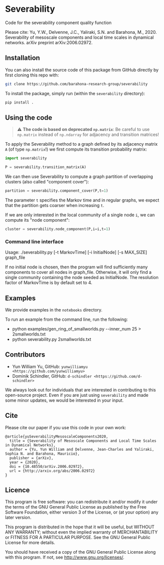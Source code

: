 # Severability
Code for the severability component quality function

Please cite:
Yu, Y.W., Delvenne, J.C., Yaliraki, S.N. and Barahona, M., 2020. Severability of mesoscale components and local time scales in dynamical networks. arXiv preprint arXiv:2006.02972.

## Installation

You can also install the source code of this package from GitHub directly by first cloning this repo with:
```bash
git clone https://github.com/barahona-research-group/severability 
``` 
To install the package, simply run (within the `severability` directory):
```bash
pip install . 
```

## Using the code

> :warning: **The code is based on deprecated `np.matrix`**: Be careful to use `np.matrix` instead of `np.ndarray` for adjacency and transition matrices!

To apply the Severability method to a graph defined by its adjacency matrix `A` (of type `np.matrix`!) we first compute its transition probability matrix:

```python
import severability

P = severability.transition_matrix(A)
```

We can then use Severability to compute a graph partition of overlapping clusters (also called "component cover"):

```python
partition = severability.component_cover(P,t=1)
```

The parameter `t` specifies the Markov time and in regular graphs, we expect that the partition gets coarser when increasing `t`.

If we are only interested in the local community of a single node `i`, we can compute its "node component":

```python
cluster = severability.node_component(P,i=i,t=1)
```


### Command line interface

Usage:
  ./severability.py \[-t MarkovTime\] \[-i InitialNode\] \[-s MAX_SIZE\] graph_file
  
If no initial node is chosen, then the program will find sufficiently many components to cover all nodes in graph_file. Otherwise, it will only find a single community containing the node seeded as InitialNode. The resolution factor of MarkovTime is by default set to 4.

## Examples

We provide examples in the `notebooks` directory.

To run an example from the command line, run the following:

* python examples/gen_ring_of_smallworlds.py --inner_num 25 > 2smallworlds.txt
* python severability.py 2smallworlds.txt

## Contributors

- Yun William Yu, GitHub: `yunwilliamyu <https://github.com/yunwilliamyu>`
- Dominik Schindler, GitHub: `d-schindler <https://github.com/d-schindler>`

We always look out for individuals that are interested in contributing to this open-source project. Even if you are just using `severability` and made some minor updates, we would be interested in your input. 

## Cite

Please cite our paper if you use this code in your own work:

```
@article{yuSeverabilityMesoscaleComponents2020,
  title = {Severability of Mesoscale Components and Local Time Scales in Dynamical Networks},
  author = {Yu, Yun William and Delvenne, Jean-Charles and Yaliraki, Sophia N. and Barahona, Mauricio},
  publisher = {arXiv},
  year = {2020},
  doi = {10.48550/arXiv.2006.02972},
  url = {http://arxiv.org/abs/2006.02972}
}
```

## Licence

This program is free software: you can redistribute it and/or modify it under the terms of the GNU General Public License as published by the Free Software Foundation, either version 3 of the License, or (at your option) any later version.

This program is distributed in the hope that it will be useful, but WITHOUT ANY WARRANTY; without even the implied warranty of MERCHANTABILITY or FITNESS FOR A PARTICULAR PURPOSE. See the GNU General Public License for more details.

You should have received a copy of the GNU General Public License along with this program. If not, see http://www.gnu.org/licenses/.